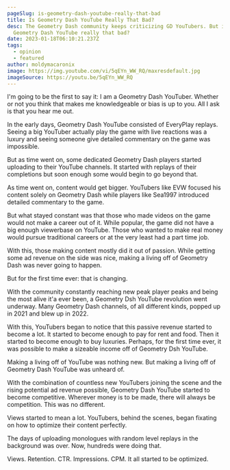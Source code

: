 ```yaml
---
pageSlug: is-geometry-dash-youtube-really-that-bad
title: Is Geometry Dash YouTube Really That Bad?
desc: The Geometry Dash community keeps criticizing GD YouTubers. But is
  Geometry Dash YouTube really that bad?
date: 2023-01-18T06:10:21.237Z
tags:
  - opinion
  - featured
author: moldymacaronix
image: https://img.youtube.com/vi/5qEYn_WW_RQ/maxresdefault.jpg
imageSource: https://youtu.be/5qEYn_WW_RQ
---
```

I'm going to be the first to say it: I am a Geometry Dash YouTuber. Whether or not you think that makes me knowledgeable or bias is up to you. All I ask is that you hear me out.

In the early days, Geometry Dash YouTube consisted of EveryPlay replays. Seeing a big YouTuber actually play the game with live reactions was a luxury and seeing someone give detailed commentary on the game was impossible.

But as time went on, some dedicated Geometry Dash players started uploading to their YouTube channels. It started with replays of their completions but soon enough some would begin to go beyond that.

As time went on, content would get bigger. YouTubers like EVW focused his content solely on Geometry Dash while players like Sea1997 introduced detailed commentary to the game.

But what stayed constant was that those who made videos on the game would not make a career out of it. While popular, the game did not have a big enough viewerbase on YouTube. Those who wanted to make real money would pursue traditional careers or at the very least had a part time job.

With this, those making content mostly did it out of passion. While getting some ad revenue on the side was nice, making a living off of Geometry Dash was never going to happen.

But for the first time ever: that is changing.

With the community constantly reaching new peak player peaks and being the most alive it'a ever been, a Geometry Dsh YouTube revolution went underway. Many Geometry Dash channels, of all different kinds, popped up in 2021 and blew up in 2022.

With this, YouTubers began to notice that this passive revenue started to become a lot. It started to become enough to pay for rent and food. Then it started to become enough to buy luxuries. Perhaps, for the first time ever, it was possible to make a sizeable income off of Geometry Dsh YouTube.

Making a living off of YouTube was nothing new. But making a living off of Geometry Dash YouTube was unheard of.

With the combination of countless new YouTubers joining the scene and the rising potential ad revenue possible, Geometry Dash YouTube started to become competitive. Wherever money is to be made, there will always be competition. This was no different.

Views started to mean a lot. YouTubers, behind the scenes, began fixating on how to optimize their content perfectly.

The days of uploading monologues with random level replays in the background was over. Now, hundreds were doing that.

Views. Retention. CTR. Impressions. CPM. It all started to be optimized.